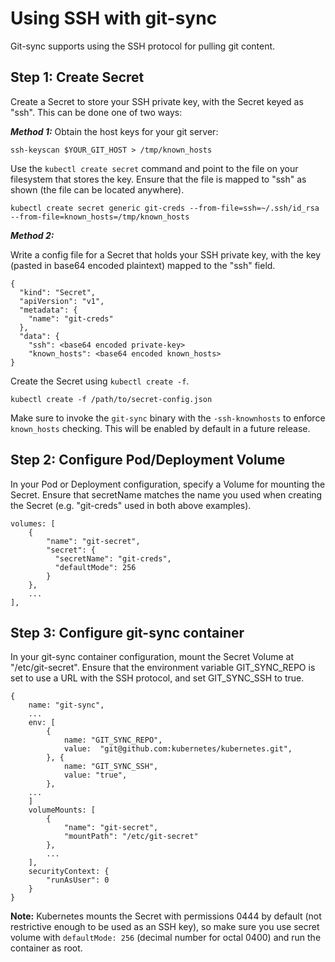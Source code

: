 # Using SSH with git-sync

Git-sync supports using the SSH protocol for pulling git content.

## Step 1: Create Secret
Create a Secret to store your SSH private key, with the Secret keyed as "ssh". This can be done one of two ways:

***Method 1:***
Obtain the host keys for your git server:

```
ssh-keyscan $YOUR_GIT_HOST > /tmp/known_hosts
```

Use the ``kubectl create secret`` command and point to the file on your filesystem that stores the key. Ensure that the file is mapped to "ssh" as shown (the file can be located anywhere).

```
kubectl create secret generic git-creds --from-file=ssh=~/.ssh/id_rsa --from-file=known_hosts=/tmp/known_hosts
```

***Method 2:***

Write a config file for a Secret that holds your SSH private key, with the key (pasted in base64 encoded plaintext) mapped to the "ssh" field.
```
{
  "kind": "Secret",
  "apiVersion": "v1",
  "metadata": {
    "name": "git-creds"
  },
  "data": {
    "ssh": <base64 encoded private-key>
    "known_hosts": <base64 encoded known_hosts>
}
```

Create the Secret using ``kubectl create -f``.
```
kubectl create -f /path/to/secret-config.json
```

Make sure to invoke the `git-sync` binary with the `-ssh-knownhosts` to enforce `known_hosts` checking. This will be enabled by default in a future release.

## Step 2: Configure Pod/Deployment Volume

In your Pod or Deployment configuration, specify a Volume for mounting the Secret. Ensure that secretName matches the name you used when creating the Secret (e.g. "git-creds" used in both above examples).
```
volumes: [
    {
        "name": "git-secret",
        "secret": {
          "secretName": "git-creds",
          "defaultMode": 256
        }
    },
    ...
],
```

## Step 3: Configure git-sync container

In your git-sync container configuration, mount the Secret Volume at "/etc/git-secret". Ensure that the environment variable GIT_SYNC_REPO is set to use a URL with the SSH protocol, and set GIT_SYNC_SSH to true.
```
{
    name: "git-sync",
    ...
    env: [
        {
            name: "GIT_SYNC_REPO",
            value:  "git@github.com:kubernetes/kubernetes.git",
        }, {
            name: "GIT_SYNC_SSH",
            value: "true",
        },
    ...
    ]
    volumeMounts: [
        {
            "name": "git-secret",
            "mountPath": "/etc/git-secret"
        },
        ...
    ],
    securityContext: {
        "runAsUser": 0
    }
}
```
**Note:** Kubernetes mounts the Secret with permissions 0444 by default (not restrictive enough to be used as an SSH key), so make sure you use secret volume with `defaultMode: 256` (decimal number for octal 0400) and run the container as root.
